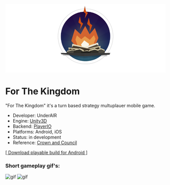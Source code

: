 <p align="center"><img src="Art/app_icon_header.png"/></p> 

# For The Kingdom
"For The Kingdom" it's a turn based strategy multuplauer mobile game. 
- Developer: UnderAIR
- Engine: [Unity3D](https://unity.com)
- Backend: [PlayerIO](https://playerio.com)
- Platforms: Android, iOS
- Status: in development
- Reference: [Crown and Council](https://store.steampowered.com/app/444250/Crown_and_Council/)

[[ Download playable build for Android ]](https://github.com/Arman11/ForTheKingdom/raw/master/Build/ForTheKingdom.apk)

### Short gameplay gif's:
![gif](Art/gameplay_demo_1.gif)
![gif](Art/gameplay_demo_2.gif)
